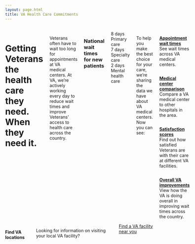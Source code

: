 ```yaml
---
layout: page.html
title: VA Health Care Commitments
---
```


<div class="main">
  <div class="section one">
    <div class="row">
      <div><br></div>
      <div class="small-12 medium-8 columns usa-content">
          <h1>Getting Veterans the health care they need. When they need it.</h1>
          <p class="va-introtext">Veterans often have to wait too long for appointments at VA medical centers. At VA, we’re actively working every day to reduce wait times and improve Veterans’ access to health care across the country.</p>
          <h3>National wait times for new patients</h3>
          <div class="row">
            <div class="small-12 medium-4 columns">
              <div class="card information">
                <span class="number">8 days</span>
                <span class="description">Primary care</span>
              </div>
            </div>
            <div class="small-12 medium-4 columns">
              <div class="card information">
                <span class="number">7 days</span>
                <span class="description">Specialty care</span>
              </div>
            </div>
            <div class="small-12 medium-4 columns">
              <div class="card information">
                <span class="number">2 days</span>
                <span class="description">Mental health care</span>
              </div>
            </div>
          </div>
          <p>To help you make the best choice for your care, we’re sharing the data we have about VA medical centers. Now you can see:</p>
          <div class="row">
            <div class="small-12 medium-6 columns">
              <p><a href="http://vapwt.usgovtrafficmanager.net/timeliness.html"><b>Appointment wait times</b></a><br>See wait times across VA medical centers.</p>
            </div>
            <div class="small-12 medium-6 columns">
              <p><a href="http://vapwt.usgovtrafficmanager.net/qualityofcare.html"><b>Medical center comparison</b></a><br>Compare a VA medical center to other hospitals in the area.</p>
            </div>
            <div class="small-12 medium-6 columns">
              <p><a href="http://shepwest.azurewebsites.us"><b>Satisfaction scores</b></a><br>Find out how satisfied Veterans are with their care at different VA facilities.</p>
            </div>
            <div class="small-12 medium-6 columns">
              <p><a href="http://vapwt.usgovtrafficmanager.net/howisthevadoing.html"><b>Overall VA improvements</b></a><br>View how the VA is doing overall in improving wait times across the country.</p>
            </div>
          </div>
          <div><br></div>
      </div>
      <div class="small-12 medium-4 columns">
          <h4 class="highlight">Find VA locations</h4>
          <p>Looking for information on visiting your local VA facility?</p>
          <a class="usa-button" href="/facilities">Find a VA facility near you</a>
          <div><br></div>
      </div>
    </div>
  </div>
</div>
